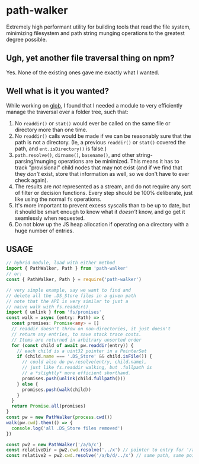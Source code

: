 # path-walker

Extremely high performant utility for building tools that read
the file system, minimizing filesystem and path string munging
operations to the greatest degree possible.

## Ugh, yet another file traversal thing on npm?

Yes. None of the existing ones gave me exactly what I wanted.

## Well what is it you wanted?

While working on [glob](http://npm.im/glob), I found that I
needed a module to very efficiently manage the traversal over a
folder tree, such that:

1. No `readdir()` or `stat()` would ever be called on the same
   file or directory more than one time.
2. No `readdir()` calls would be made if we can be reasonably
   sure that the path is not a directory. (Ie, a previous
   `readdir()` or `stat()` covered the path, and
   `ent.isDirectory()` is false.)
3. `path.resolve()`, `dirname()`, `basename()`, and other
   string-parsing/munging operations are be minimized. This
   means it has to track "provisional" child nodes that may not
   exist (and if we find that they _don't_ exist, store that
   information as well, so we don't have to ever check again).
4. The results are _not_ represented as a stream, and do not
   require any sort of filter or decision functions. Every step
   should be 100% deliberate, just like using the normal `fs`
   operations.
5. It's more important to prevent excess syscalls than to be up
   to date, but it should be smart enough to know what it
   _doesn't_ know, and go get it seamlessly when requested.
6. Do not blow up the JS heap allocation if operating on a
   directory with a huge number of entries.

## USAGE

```ts
// hybrid module, load with either method
import { PathWalker, Path } from 'path-walker'
// or:
const { PathWalker, Path } = require('path-walker')

// very simple example, say we want to find and
// delete all the .DS_Store files in a given path
// note that the API is very similar to just a
// naive walk with fs.readdir()
import { unlink } from 'fs/promises'
const walk = async (entry: Path) => {
  const promises: Promise<any> = []
  // readdir doesn't throw on non-directories, it just doesn't
  // return any entries, to save stack trace costs.
  // Items are returned in arbitrary unsorted order
  for (const child of await pw.readdir(entry)) {
    // each child is a uint32 pointer in a PointerSet
    if (child.name === '.DS_Store' && child.isFile()) {
      // could also do pw.resolve(entry, child.name),
      // just like fs.readdir walking, but .fullpath is
      // a *slightly* more efficient shorthand.
      promises.push(unlink(child.fullpath()))
    } else {
      promises.push(walk(child))
    }
  }
  return Promise.all(promises)
}
const pw = new PathWalker(process.cwd())
walk(pw.cwd).then(() => {
  console.log('all .DS_Store files removed')
})

const pw2 = new PathWalker('/a/b/c')
const relativeDir = pw2.cwd.resolve('../x') // pointer to entry for '/a/b/x'
const relative2 = pw2.cwd.resolve('/a/b/d/../x') // same path, same pointer
```
